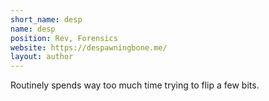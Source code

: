 ```yaml
---
short_name: desp
name: desp
position: Rev, Forensics
website: https://despawningbone.me/
layout: author
---
```

Routinely spends way too much time trying to flip a few bits.
